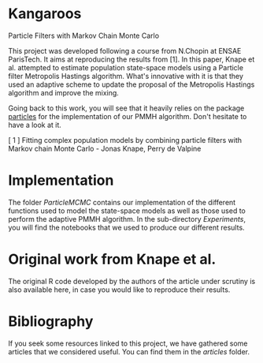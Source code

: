 # Kangaroos #
Particle Filters with Markov Chain Monte Carlo

This project was developed following a course from N.Chopin at ENSAE ParisTech. It aims at reproducing the results from [1]. In this paper, Knape et al. attempted to estimate population state-space models using a Particle filter Metropolis Hastings algorithm. What's innovative with it is that they used an adaptive scheme to update the proposal of the Metropolis Hastings algorithm and improve the mixing.

Going back to this work, you will see that it heavily relies on the package [particles](https://github.com/nchopin/particles) for the implementation of our PMMH algorithm. Don't hesitate to have a look at it.

[ 1 ] Fitting complex population models by combining particle filters with Markov chain Monte Carlo - Jonas Knape, Perry de Valpine

# Implementation #

The folder *ParticleMCMC* contains our implementation of the different functions used to model the state-space models as well as those used to perform the adaptive PMMH algorithm. In the sub-directory *Experiments*, you will find the notebooks that we used to produce our different results.

# Original work from Knape et al. #

The original R code developed by the authors of the article under scrutiny is also available here, in case you would like to reproduce their results.

# Bibliography #

If you seek some resources linked to this project, we have gathered some articles that we considered useful. You can find them in the *articles* folder.
